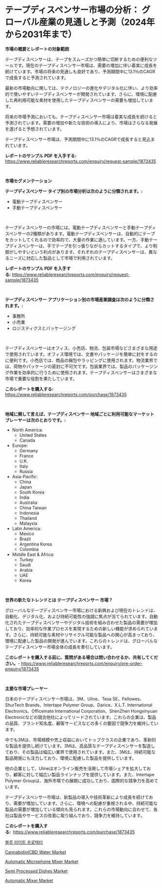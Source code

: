 <p><h1>テープディスペンサー市場の分析： グローバル産業の見通しと予測（2024年から2031年まで）</h1></p><p><strong>市場の概要とレポートの対象範囲</strong></p>
<p><p>テープディスペンサーは、テープをスムーズかつ簡単に切断するための便利なツールです。現在のテープディスペンサー市場は、需要の増加に伴い着実に成長を続けています。市場の将来の見通しも良好であり、予測期間中に13.1％のCAGRで成長すると予測されています。</p><p>最新の市場動向に関しては、テクノロジーの進化やデジタル化に伴い、より効率的で使いやすいテープディスペンサーが開発されています。さらに、環境に配慮した再利用可能な素材を使用したテープディスペンサーの需要も増加しています。</p><p>将来の市場予測においても、テープディスペンサー市場は着実な成長を続けると予測されています。需要の増加や新たな技術の導入により、市場はさらなる発展を遂げると予想されています。</p><p>テープディスペンサー市場は、予測期間中に13.1％のCAGRで成長すると見込まれています。</p></p>
<p><strong>レポートのサンプル PDF を入手する:</strong> <a href="https://www.reliableresearchreports.com/enquiry/request-sample/1873435">https://www.reliableresearchreports.com/enquiry/request-sample/1873435</a></p>
<p>&nbsp;</p>
<p><strong>市場セグメンテーション</strong></p>
<p><strong>テープディスペンサー タイプ別の市場分析は次のように分類されます。:</strong></p>
<p><ul><li>電動テープディスペンサー</li><li>手動テープディスペンサー</li></ul></p>
<p>&nbsp;</p>
<p><p>テープディスペンサーの市場には、電動テープディスペンサーと手動テープディスペンサーの2種類があります。電動テープディスペンサーは、自動的にテープをカットしてくれるので効率的で、大量の作業に適しています。一方、手動テープディスペンサーは、手でテープを引っ張りながらカットするタイプで、より制御がしやすいという利点があります。それぞれのテープディスペンサーは、異なるニーズに対応した製品として市場で利用されています。</p></p>
<p><strong>レポートのサンプル PDF を入手する:</strong>&nbsp;<a href="https://www.reliableresearchreports.com/enquiry/request-sample/1873435">https://www.reliableresearchreports.com/enquiry/request-sample/1873435</a></p>
<p>&nbsp;</p>
<p><strong> テープディスペンサー アプリケーション別の市場産業調査は次のように分類されます。:</strong></p>
<p><ul><li>事務所</li><li>小売業</li><li>ロジスティクスとパッケージング</li></ul></p>
<p>&nbsp;</p>
<p><p>テープディスペンサーはオフィス、小売店、物流、包装市場などさまざまな用途で使用されています。オフィス環境では、文書やパッケージを簡単に封をするのに便利です。小売店では、商品の梱包やラッピングに使用されます。物流業界では、荷物やパッケージの密封に不可欠です。包装業界では、製品のパッケージング作業を効率的に行うために使用されます。テープディスペンサーはさまざまな市場で重要な役割を果たしています。</p></p>
<p><strong>このレポートを購入する:</strong>&nbsp; <a href="https://www.reliableresearchreports.com/purchase/1873435">https://www.reliableresearchreports.com/purchase/1873435</a></p>
<p>&nbsp;</p>
<p><strong>地域に関して言えば、テープディスペンサー 地域ごとに利用可能なマーケットプレーヤーは次のとおりです。:</strong></p>
<p><ul>
    <li>
        North America:
        <ul>
            <li>United States</li>
            <li>Canada</li>
        </ul>
    </li>
    <li>
        Europe:
        <ul>
            <li>Germany</li>
            <li>France</li>
            <li>U.K.</li>
            <li>Italy</li>
            <li>Russia</li>
        </ul>
    </li>
    <li>
        Asia-Pacific:
        <ul>
            <li>China</li>
            <li>Japan</li>
            <li>South Korea</li>
            <li>India</li>
            <li>Australia</li>
            <li>China Taiwan</li>
            <li>Indonesia</li>
            <li>Thailand</li>
            <li>Malaysia</li>
        </ul>
    </li>
    <li>
        Latin America:
        <ul>
            <li>Mexico</li>
            <li>Brazil</li>
            <li>Argentina Korea</li>
            <li>Colombia</li>
        </ul>
    </li>
    <li>
        Middle East & Africa:
        <ul>
            <li>Turkey</li>
            <li>Saudi</li>
            <li>Arabia</li>
            <li>UAE</li>
            <li>Korea</li>
        </ul>
    </li>
    </ul></p>
<p>&nbsp;</p>
<p><strong>世界の新たなトレンドとは テープディスペンサー 市場？</strong></p>
<p><p>グローバルなテープディスペンサー市場における新興および現在のトレンドは、自動化、デジタル化、および持続可能性の強調に焦点が当てられています。自動化されたテープディスペンサーやデジタル技術を組み合わせた製品の需要が増加しており、効率的な作業プロセスを実現するための新しい機能が求められています。さらに、持続可能な素材やリサイクル可能な製品への関心が高まっており、環境に配慮した製品の開発が進んでいます。これらのトレンドは、グローバルなテープディスペンサー市場全体の成長を牽引しています。</p></p>
<p><strong>このレポートを購入する前に、質問がある場合は問い合わせるか、共有してください。</strong>- <a href="https://www.reliableresearchreports.com/enquiry/pre-order-enquiry/1873435">https://www.reliableresearchreports.com/enquiry/pre-order-enquiry/1873435</a></p>
<p>&nbsp;</p>
<p><strong>主要な市場プレーヤー</strong></p>
<p><p>日本のテープディスペンサー市場は、3M、Uline、Tesa SE、Fellowes、ShurTech Brands、Intertape Polymer Group、Darice、X.L.T. International Electronics、Officemate International Corporation、ShenZhen Hongxinyuan Electronicなどの競合他社によってリードされています。これらの企業は、製品の品質、ブランド知名度、顧客サービスなどの多くの要因で競争力を維持しています。</p><p>中でも3Mは、市場規模や売上収益においてトップクラスの企業であり、革新的な製品を提供し続けています。3Mは、高品質なテープディスペンサーを製造しており、その製品は幅広い業界で使用されています。また、3Mは、持続可能な製品開発にも注力しており、環境に配慮した製品を提供しています。</p><p>他の企業として、Ulineはオンライン販売を活用して市場シェアを拡大しており、顧客に対して幅広い製品ラインナップを提供しています。また、Intertape Polymer Groupは、海外市場での展開に成功しており、国際的な競争力を高めています。</p><p>テープディスペンサー市場は、新製品の導入や技術革新により成長を続けており、需要が増加しています。さらに、環境への配慮が重視される中、持続可能な製品の需要が増加している傾向も見られます。これらの市場動向に合わせて、各社は製品やサービスの改善に取り組んでおり、競争力を維持しています。</p></p>
<p><strong>このレポートを購入する:</strong>&nbsp;&nbsp;<a href="https://www.reliableresearchreports.com/purchase/1873435">https://www.reliableresearchreports.com/purchase/1873435</a></p>
<p><p><a href="https://github.com/laholand/Market-Research-Report-List-3/blob/main/99529572230.md">블루 라이트 프로텍터</a></p><p><a href="https://issuu.com/reportprime-2/docs/cannabidiolcbd-water-market-size-20_1e4ce9f2fd3501">CannabidiolCBD Water Market</a></p><p><a href="https://github.com/luckyshygirl/Market-Research-Report-List-3/blob/main/automatic-microphone-mixer-market.md">Automatic Microphone Mixer Market</a></p><p><a href="https://issuu.com/reportprime-2/docs/semi-processed-dishes-market-size-2030.pptx">Semi Processed Dishes Market</a></p><p><a href="https://github.com/vimar16th/Market-Research-Report-List-3/blob/main/automatic-mixer-market.md">Automatic Mixer Market</a></p></p>